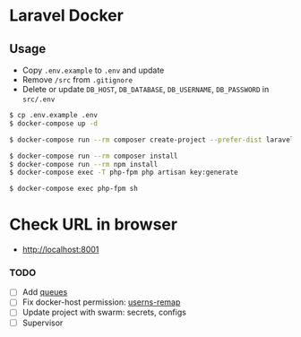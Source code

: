 # Laravel Docker

## Usage
* Copy `.env.example` to `.env` and update
* Remove `/src` from `.gitignore`
* Delete or update `DB_HOST`, `DB_DATABASE`, `DB_USERNAME`, `DB_PASSWORD` in `src/.env`

```bash
$ cp .env.example .env
$ docker-compose up -d

$ docker-compose run --rm composer create-project --prefer-dist laravel/laravel ./

$ docker-compose run --rm composer install
$ docker-compose run --rm npm install
$ docker-compose exec -T php-fpm php artisan key:generate

$ docker-compose exec php-fpm sh
```

# Check URL in browser
* [http://localhost:8001](http://localhost:8001)

### TODO
* [ ] Add [queues](https://laravel.com/docs/5.6/queues)
* [ ] Fix docker-host permission: [userns-remap](https://docs.docker.com/engine/security/userns-remap/)
* [ ] Update project with swarm: secrets, configs
* [ ] Supervisor
